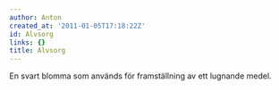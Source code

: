 ```yaml
---
author: Anton
created_at: '2011-01-05T17:18:22Z'
id: Alvsorg
links: {}
title: Alvsorg
---
```


En svart blomma som används för framställning av ett lugnande medel.
